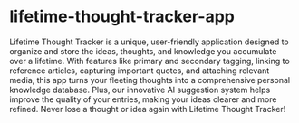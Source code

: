 # lifetime-thought-tracker-app
Lifetime Thought Tracker is a unique, user-friendly application designed to organize and store the ideas, thoughts, and knowledge you accumulate over a lifetime. With features like primary and secondary tagging, linking to reference articles, capturing important quotes, and attaching relevant media, this app turns your fleeting thoughts into a comprehensive personal knowledge database. Plus, our innovative AI suggestion system helps improve the quality of your entries, making your ideas clearer and more refined. Never lose a thought or idea again with Lifetime Thought Tracker!
